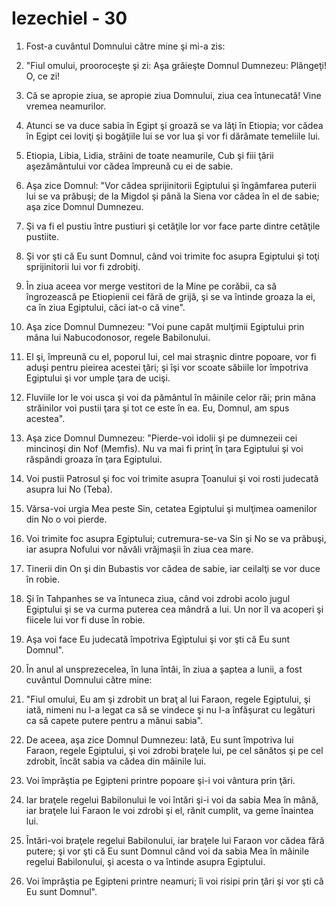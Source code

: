 # Iezechiel - 30

1. Fost-a cuvântul Domnului către mine şi mi-a zis: 

2. "Fiul omului, prooroceşte şi zi: Aşa grăieşte Domnul Dumnezeu: Plângeţi! O, ce zi! 

3. Că se apropie ziua, se apropie ziua Domnului, ziua cea întunecată! Vine vremea neamurilor. 

4. Atunci se va duce sabia în Egipt şi groază se va lăţi în Etiopia; vor cădea în Egipt cei loviţi şi bogăţiile lui se vor lua şi vor fi dărâmate temeliile lui. 

5. Etiopia, Libia, Lidia, străini de toate neamurile, Cub şi fiii ţării aşezământului vor cădea împreună cu ei de sabie. 

6. Aşa zice Domnul: "Vor cădea sprijinitorii Egiptului şi îngâmfarea puterii lui se va prăbuşi; de la Migdol şi până la Siena vor cădea în el de sabie; aşa zice Domnul Dumnezeu. 

7. Şi va fi el pustiu între pustiuri şi cetăţile lor vor face parte dintre cetăţile pustiite. 

8. Şi vor şti că Eu sunt Domnul, când voi trimite foc asupra Egiptului şi toţi sprijinitorii lui vor fi zdrobiţi. 

9. În ziua aceea vor merge vestitori de la Mine pe corăbii, ca să îngrozească pe Etiopienii cei fără de grijă, şi se va întinde groaza la ei, ca în ziua Egiptului, căci iat-o că vine". 

10. Aşa zice Domnul Dumnezeu: "Voi pune capăt mulţimii Egiptului prin mâna lui Nabucodonosor, regele Babilonului. 

11. El şi, împreună cu el, poporul lui, cel mai straşnic dintre popoare, vor fi aduşi pentru pieirea acestei ţări; şi îşi vor scoate săbiile lor împotriva Egiptului şi vor umple ţara de ucişi. 

12. Fluviile lor le voi usca şi voi da pământul în mâinile celor răi; prin mâna străinilor voi pustii ţara şi tot ce este în ea. Eu, Domnul, am spus acestea". 

13. Aşa zice Domnul Dumnezeu: "Pierde-voi idolii şi pe dumnezeii cei mincinoşi din Nof (Memfis). Nu va mai fi prinţ în ţara Egiptului şi voi răspândi groaza în ţara Egiptului. 

14. Voi pustii Patrosul şi foc voi trimite asupra Ţoanului şi voi rosti judecată asupra lui No (Teba). 

15. Vărsa-voi urgia Mea peste Sin, cetatea Egiptului şi mulţimea oamenilor din No o voi pierde. 

16. Voi trimite foc asupra Egiptului; cutremura-se-va Sin şi No se va prăbuşi, iar asupra Nofului vor năvăli vrăjmaşii în ziua cea mare. 

17. Tinerii din On şi din Bubastis vor cădea de sabie, iar ceilalţi se vor duce în robie. 

18. Şi în Tahpanhes se va întuneca ziua, când voi zdrobi acolo jugul Egiptului şi se va curma puterea cea mândră a lui. Un nor îl va acoperi şi fiicele lui vor fi duse în robie. 

19. Aşa voi face Eu judecată împotriva Egiptului şi vor şti că Eu sunt Domnul". 

20. În anul al unsprezecelea, în luna întâi, în ziua a şaptea a lunii, a fost cuvântul Domnului către mine: 

21. "Fiul omului, Eu am şi zdrobit un braţ al lui Faraon, regele Egiptului, şi iată, nimeni nu l-a legat ca să se vindece şi nu l-a înfăşurat cu legături ca să capete putere pentru a mânui sabia". 

22. De aceea, aşa zice Domnul Dumnezeu: Iată, Eu sunt împotriva lui Faraon, regele Egiptului, şi voi zdrobi braţele lui, pe cel sănătos şi pe cel zdrobit, încât sabia va cădea din mâinile lui. 

23. Voi împrăştia pe Egipteni printre popoare şi-i voi vântura prin ţări. 

24. Iar braţele regelui Babilonului le voi întări şi-i voi da sabia Mea în mână, iar braţele lui Faraon le voi zdrobi şi el, rănit cumplit, va geme înaintea lui. 

25. Întări-voi braţele regelui Babilonului, iar braţele lui Faraon vor cădea fără putere; şi vor şti că Eu sunt Domnul când voi da sabia Mea în mâinile regelui Babilonului, şi acesta o va întinde asupra Egiptului. 

26. Voi împrăştia pe Egipteni printre neamuri; îi voi risipi prin ţări şi vor şti că Eu sunt Domnul". 

